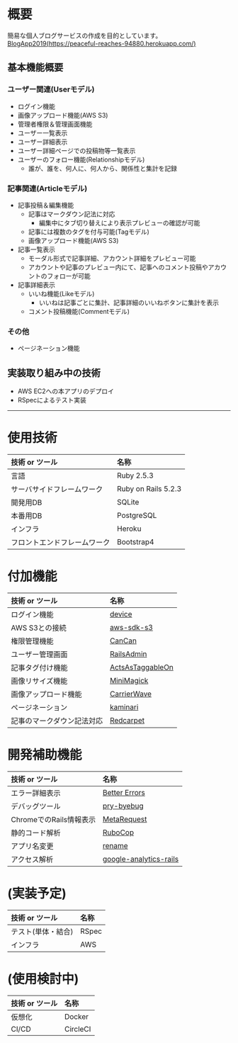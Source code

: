 # 概要
簡易な個人ブログサービスの作成を目的としています。  
[BlogApp2019(https://peaceful-reaches-94880.herokuapp.com/)](https://peaceful-reaches-94880.herokuapp.com/)  

## 基本機能概要
### ユーザー関連(Userモデル)
 - ログイン機能
 - 画像アップロード機能(AWS S3)
 - 管理者権限＆管理画面機能
 - ユーザー一覧表示
 - ユーザー詳細表示
 - ユーザー詳細ページでの投稿物等一覧表示   
 - ユーザーのフォロー機能(Relationshipモデル)
	 - 誰が、誰を、何人に、何人から、関係性と集計を記録

### 記事関連(Articleモデル)
 - 記事投稿＆編集機能
	 - 記事はマークダウン記法に対応
		 - 編集中にタブ切り替えにより表示プレビューの確認が可能
	 - 記事には複数のタグを付与可能(Tagモデル)
   - 画像アップロード機能(AWS S3)
 - 記事一覧表示  
	 - モーダル形式で記事詳細、アカウント詳細をプレビュー可能
	 - アカウントや記事のプレビュー内にて、記事へのコメント投稿やアカウントのフォローが可能
 - 記事詳細表示
	 - いいね機能(Likeモデル)
		 - いいねは記事ごとに集計、記事詳細のいいねボタンに集計を表示
	 - コメント投稿機能(Commentモデル)

### その他
 - ページネーション機能

## 実装取り組み中の技術
 - AWS EC2への本アプリのデプロイ
 - RSpecによるテスト実装  

---  


# 使用技術
| 技術 or ツール | 名称 |
|:-------------|:-----|
| 言語 | Ruby 2.5.3 |
| サーバサイドフレームワーク | Ruby on Rails 5.2.3 |
| 開発用DB | SQLite |
| 本番用DB | PostgreSQL |
| インフラ | Heroku |
| フロントエンドフレームワーク | Bootstrap4 |

# 付加機能
| 技術 or ツール | 名称 |
|:-------------|:-----|
| ログイン機能 | [device](https://github.com/plataformatec/devise) |
| AWS S3との接続 | [aws-sdk-s3](https://github.com/aws/aws-sdk-ruby) |
| 権限管理機能 | [CanCan](https://github.com/ryanb/cancan) |
| ユーザー管理画面 | [RailsAdmin](https://github.com/sferik/rails_admin) |
| 記事タグ付け機能 | [ActsAsTaggableOn](https://github.com/mbleigh/acts-as-taggable-on) |
| 画像リサイズ機能 | [MiniMagick](https://github.com/minimagick/minimagick) |
| 画像アップロード機能 | [CarrierWave](https://github.com/carrierwaveuploader/carrierwave) |
| ページネーション | [kaminari](https://github.com/kaminari/kaminari) |
| 記事のマークダウン記法対応 | [Redcarpet](https://github.com/vmg/redcarpet) |

# 開発補助機能
| 技術 or ツール | 名称 |
|:-------------|:-----|
| エラー詳細表示 | [Better Errors](https://github.com/BetterErrors/better_errors) |
| デバッグツール | [pry-byebug](https://github.com/deivid-rodriguez/pry-byebug) |
| ChromeでのRails情報表示 | [MetaRequest](https://github.com/dejan/rails_panel/tree/master/meta_request) |
| 静的コード解析 | [RuboCop](https://github.com/rubocop-hq/rubocop) |
| アプリ名変更 | [rename](https://github.com/morshedalam/rename) |
| アクセス解析 | [google-analytics-rails](https://github.com/bgarret/google-analytics-rails) |

# (実装予定)
| 技術 or ツール | 名称 |
|:-------------|:-----|
| テスト(単体・結合) | RSpec |
| インフラ | AWS |

# (使用検討中)
| 技術 or ツール | 名称 |
|:-------------|:-----|
| 仮想化 | Docker |
| CI/CD | CircleCI |
